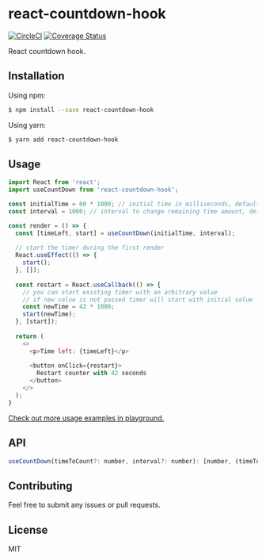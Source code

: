 # react-countdown-hook
[![CircleCI](https://circleci.com/gh/alexkhismatulin/react-use-count-down.svg?style=svg)](https://circleci.com/gh/alexkhismatulin/react-use-count-down)
[![Coverage Status](https://coveralls.io/repos/github/alexkhismatulin/react-use-count-down/badge.svg?branch=master)](https://coveralls.io/github/alexkhismatulin/react-use-count-down?branch=master)

React countdown hook.

## Installation

Using npm:

```sh
$ npm install --save react-countdown-hook
```

Using yarn:

```sh
$ yarn add react-countdown-hook
```

## Usage
```javascript
import React from 'react';
import useCountDown from 'react-countdown-hook';

const initialTime = 60 * 1000; // initial time in milliseconds, defaults to 60000
const interval = 1000; // interval to change remaining time amount, defaults to 1000

const render = () => {
  const [timeLeft, start] = useCountDown(initialTime, interval);
  
  // start the timer during the first render
  React.useEffect(() => {
    start();
  }, []);
  
  const restart = React.useCallback(() => {
    // you can start existing timer with an arbitrary value
    // if new value is not passed timer will start with initial value
    const newTime = 42 * 1000;
    start(newTime);
  }, [start]);
 
  return (
    <>
      <p>Time left: {timeLeft}</p>
 
      <button onClick={restart}>
        Restart counter with 42 seconds
      </button>
    </>
  );
}
```

[Check out more usage examples in playground.](https://stackblitz.com/edit/react-use-count-down?file=index.js "react-countdown-hook on stackblitz")

## API
```javascript
useCountDown(timeToCount?: number, interval?: number): [number, (timeToCount?: number) => void]
```

## Contributing

Feel free to submit any issues or pull requests.

## License

MIT
